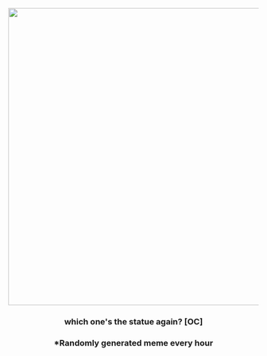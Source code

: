 <p align="center">
        <img src="https://i.redd.it/ojgfywkkne191.png" width="600" height="600">
        </p>
        <h3 align="center">which one's the statue again? [OC]</h3>
        <h3 align="center">*Randomly generated meme every hour</h3>
    